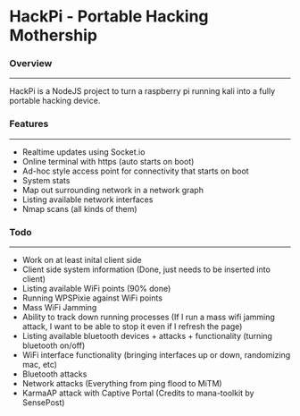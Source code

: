 # HackPi - Portable Hacking Mothership

### Overview
---
HackPi is a NodeJS project to turn a raspberry pi running kali into a fully portable hacking device.


### Features
---
- Realtime updates using Socket.io
- Online terminal with https (auto starts on boot)
- Ad-hoc style access point for connectivity that starts on boot
- System stats
- Map out surrounding network in a network graph
- Listing available network interfaces
- Nmap scans (all kinds of them)

### Todo
---
- Work on at least inital client side
- Client side system information (Done, just needs to be inserted into client)
- Listing available WiFi points (90% done)
- Running WPSPixie against WiFi points
- Mass WiFi Jamming
- Ability to track down running processes (If I run a mass wifi jamming attack, I want to be able to stop it even if I refresh the page)
- Listing available bluetooth devices + attacks + functionality (turning bluetooth on/off)
- WiFi interface functionality (bringing interfaces up or down, randomizing mac, etc)
- Bluetooth attacks
- Network attacks (Everything from ping flood to MiTM)
- KarmaAP attack with Captive Portal (Credits to mana-toolkit by SensePost)

